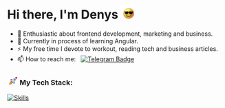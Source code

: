 # Hi there, I'm Denys <img src="gif/sunglasses.gif" width="30px">

- 🔭 Enthusiastic about frontend development, marketing and business.
- 🌱 Currently in process of learning Angular.
- ⚡ My free time I devote to workout, reading tech and business articles.
- 📫 How to reach me: &nbsp; [![Telegram Badge](https://img.shields.io/badge/-den_progman-blue?style=flat&logo=Telegram&logoColor=white)](https://t.me/den_progman)

### <img src="gif/rocket.gif" width="25"> My Tech Stack:

[![Skills](https://skillicons.dev/icons?i=html,css,sass,js,ts,rxjs,angular,gulp,webpack)](https://skillicons.dev)
